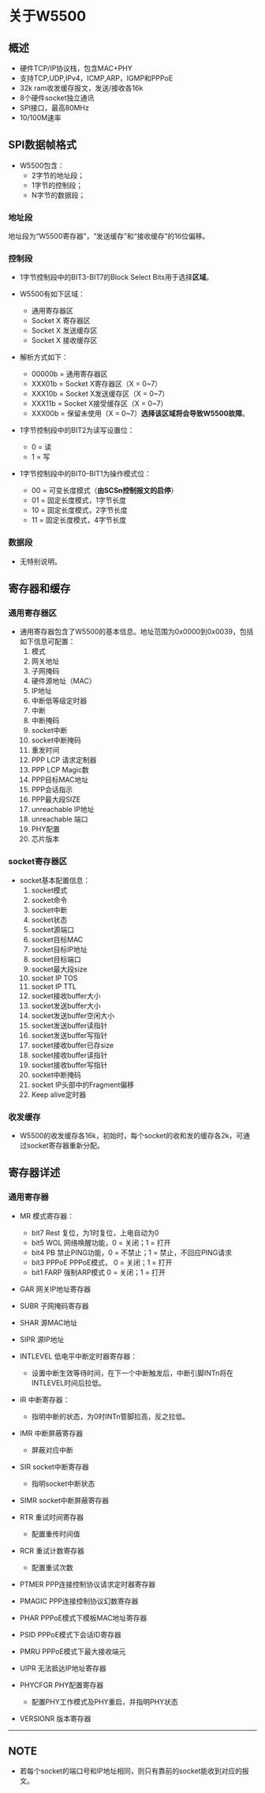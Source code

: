 # 关于W5500
## 概述
- 硬件TCP/IP协议栈，包含MAC+PHY
- 支持TCP,UDP,IPv4，ICMP,ARP，IGMP和PPPoE
- 32k ram收发缓存报文，发送/接收各16k
- 8个硬件socket独立通讯
- SPI接口，最高80MHz
- 10/100M速率

## SPI数据帧格式
- W5500包含：    
    - 2字节的地址段；
    - 1字节的控制段；
    - N字节的数据段；

### 地址段
地址段为“W5500寄存器”，“发送缓存”和“接收缓存”的16位偏移。

### 控制段
- 1字节控制段中的BIT3-BIT7的Block Select Bits用于选择**区域**。    
- W5500有如下区域：
    - 通用寄存器区
    - Socket X 寄存器区
    - Socket X 发送缓存区
    - Socket X 接收缓存区    
- 解析方式如下：
    - 00000b  = 通用寄存器区    
    - XXX01b  = Socket X寄存器区（X = 0~7）
    - XXX10b  = Socket X发送缓存区（X = 0~7）
    - XXX11b  = Socket X接受缓存区（X = 0~7）
    - XXX00b  = 保留未使用（X = 0~7）**选择该区域将会导致W5500故障**。

- 1字节控制段中的BIT2为读写设置位：
    - 0 = 读
    - 1 = 写

- 1字节控制段中的BIT0-BIT1为操作模式位：
    - 00 = 可变长度模式（**由SCSn控制报文的启停**）
    - 01 = 固定长度模式，1字节长度
    - 10 = 固定长度模式，2字节长度
    - 11 = 固定长度模式，4字节长度

### 数据段
- 无特别说明。    

## 寄存器和缓存
### 通用寄存器区
- 通用寄存器包含了W5500的基本信息。地址范围为0x0000到0x0039，包括如下信息可配置：
    1. 模式
    2. 网关地址
    3. 子网掩码
    4. 硬件源地址（MAC）
    5. IP地址
    6. 中断低等级定时器
    7. 中断
    8. 中断掩码
    9. socket中断
    10. socket中断掩码
    11. 重发时间
    12. PPP LCP 请求定制器
    13. PPP LCP Magic数
    14. PPP目标MAC地址
    15. PPP会话指示
    16. PPP最大段SIZE
    17. unreachable IP地址
    18. unreachable 端口
    19. PHY配置
    20. 芯片版本
    
### socket寄存器区
- socket基本配置信息：
    1. socket模式
    2. socket命令
    3. socket中断
    4. socket状态
    5. socket源端口
    6. socket目标MAC
    7. socket目标IP地址
    8. socket目标端口
    9. socket最大段size
    10. socket IP TOS
    11. socket IP TTL
    12. socket接收buffer大小
    13. socket发送buffer大小
    14. socket发送buffer空闲大小
    15. socket发送buffer读指针
    16. socket发送buffer写指针
    17. socket接收buffer已存size
    18. socket接收buffer读指针
    19. socket接收buffer写指针
    20. socket中断掩码
    21. socket IP头部中的Fragment偏移
    22. Keep alive定时器
    
### 收发缓存
- W5500的收发缓存各16k，初始时，每个socket的收和发的缓存各2k，可通过socket寄存器重新分配。    

## 寄存器详述
### 通用寄存器
- MR 模式寄存器：
    - bit7         Rest   复位，为1时复位，上电自动为0
    - bit5         WOL    网络唤醒功能，0 = 关闭；1 = 打开
    - bit4         PB     禁止PING功能，0 = 不禁止；1 = 禁止，不回应PING请求
    - bit3         PPPoE  PPPoE模式，   0 = 关闭；1 = 打开
    - bit1         FARP   强制ARP模式   0 = 关闭；1 = 打开

- GAR 网关IP地址寄存器

- SUBR 子网掩码寄存器

- SHAR 源MAC地址

- SIPR 源IP地址

- INTLEVEL 低电平中断定时器寄存器：
    - 设置中断生效等待时间，在下一个中断触发后，中断引脚INTn将在INTLEVEL时间后拉低。

- IR 中断寄存器：
    - 指明中断的状态，为0时INTn管脚拉高，反之拉低。

- IMR 中断屏蔽寄存器
    - 屏蔽对应中断

- SIR socket中断寄存器
    - 指明socket中断状态

- SIMR socket中断屏蔽寄存器

- RTR 重试时间寄存器
    - 配置重传时间值

- RCR 重试计数寄存器
    - 配置重试次数
    
- PTMER PPP连接控制协议请求定时器寄存器

- PMAGIC PPP连接控制协议幻数寄存器

- PHAR PPPoE模式下模板MAC地址寄存器

- PSID PPPoE模式下会话ID寄存器

- PMRU PPPoE模式下最大接收端元

- UIPR 无法抵达IP地址寄存器

- PHYCFGR PHY配置寄存器
    - 配置PHY工作模式及PHY重启，并指明PHY状态

- VERSIONR 版本寄存器

-------------------------   

## NOTE
- 若每个socket的端口号和IP地址相同，则只有靠前的socket能收到对应的报文。   
